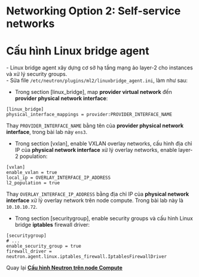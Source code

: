 # Networking Option 2: Self-service networks




# Cấu hình Linux bridge agent
\- Linux bridge agent xây dựng cơ sở hạ tầng mạng ảo layer-2 cho instances và xử lý security groups.  
\- Sửa file `/etc/neutron/plugins/ml2/linuxbridge_agent.ini`, làm như sau:  
- Trong section [linux_bridge], map **provider virtual network** đến **provider physical network interface**:  
```
[linux_bridge]
physical_interface_mappings = provider:PROVIDER_INTERFACE_NAME
```

Thay `PROVIDER_INTERFACE_NAME` bằng tên của **provider physical network interface**, trong bài lab này `ens3`.  
- Trong section [vxlan], enable VXLAN overlay networks, cấu hình địa chỉ IP của **physical network interface** xử lý overlay networks, enable layer-2 population:  
```
[vxlan]
enable_vxlan = true
local_ip = OVERLAY_INTERFACE_IP_ADDRESS
l2_population = true
```  

Thay `OVERLAY_INTERFACE_IP_ADDRESS` bằng địa chỉ IP của **physical network interface** xử lý overlay network trên node compute.  Trong bài lab này là `10.10.10.72`.  

- Trong section [securitygroup], enable security groups và cấu hình Linux bridge **iptables** firewall driver:  
```
[securitygroup]
# ...
enable_security_group = true
firewall_driver = neutron.agent.linux.iptables_firewall.IptablesFirewallDriver
```


Quay lại [**Cấu hình Neutron trên node Compute**](Install_OPS_with_Linuxbridge.md#config_neutron_compute)